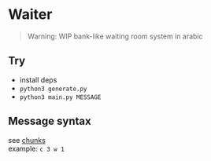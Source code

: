 # Waiter
>Warning: WIP
bank-like waiting room system in arabic

## Try
* install deps
* `python3 generate.py`
* `python3 main.py MESSAGE`

## Message syntax
see [chunks](./consts.py#chunks)  
example: `c 3 w 1`